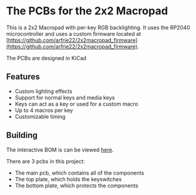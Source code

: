 # The PCBs for the 2x2 Macropad

This is a 2x2 Macropad with per-key RGB backlighting. It uses the RP2040 microcontroller and uses a custom firmware located at [https://github.com/arfrie22/2x2macropad_firmware](https://github.com/arfrie22/2x2macropad_firmware).

The PCBs are designed in KiCad

## Features

- Custom lighting effects
- Support for normal keys and media keys
- Keys can act as a key or used for a custom macro
- Up to 4 macros per key
- Customizable timing

## Building

The interactive BOM is can be viewed [here](https://htmlpreview.github.io/?https://github.com/arfrie22/2x2macropad_pcbs/tree/main/pcb/bom/ibom.html).

There are 3 pcbs in this project:

- The main pcb, which contains all of the components
- The top plate, which holds the keyswitches
- The bottom plate, which protects the components
